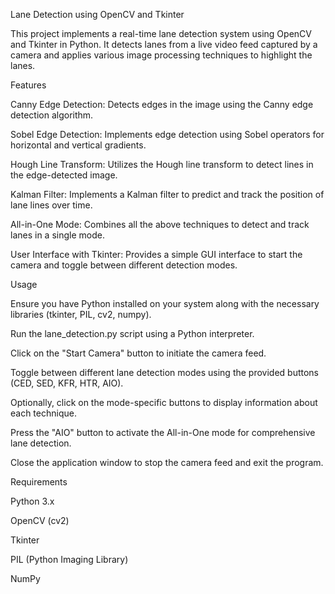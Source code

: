 Lane Detection using OpenCV and Tkinter

This project implements a real-time lane detection system using OpenCV and Tkinter in Python. It detects lanes from a live video feed captured by a camera and applies various image processing techniques to highlight the lanes.

Features

Canny Edge Detection: Detects edges in the image using the Canny edge detection algorithm.

Sobel Edge Detection: Implements edge detection using Sobel operators for horizontal and vertical gradients.

Hough Line Transform: Utilizes the Hough line transform to detect lines in the edge-detected image.

Kalman Filter: Implements a Kalman filter to predict and track the position of lane lines over time.

All-in-One Mode: Combines all the above techniques to detect and track lanes in a single mode.

User Interface with Tkinter: Provides a simple GUI interface to start the camera and toggle between different detection modes.

Usage

Ensure you have Python installed on your system along with the necessary libraries (tkinter, PIL, cv2, numpy).

Run the lane_detection.py script using a Python interpreter.

Click on the "Start Camera" button to initiate the camera feed.

Toggle between different lane detection modes using the provided buttons (CED, SED, KFR, HTR, AIO).

Optionally, click on the mode-specific buttons to display information about each technique.

Press the "AIO" button to activate the All-in-One mode for comprehensive lane detection.

Close the application window to stop the camera feed and exit the program.

Requirements

Python 3.x

OpenCV (cv2)

Tkinter

PIL (Python Imaging Library)

NumPy
